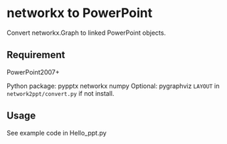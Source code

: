 # networkx to PowerPoint

Convert networkx.Graph to linked PowerPoint objects.

## Requirement

PowerPoint2007+

Python package:
    pypptx
    networkx
    numpy
Optional: 
    pygraphviz `LAYOUT` in `network2ppt/convert.py` if not install.

## Usage

See example code in Hello_ppt.py